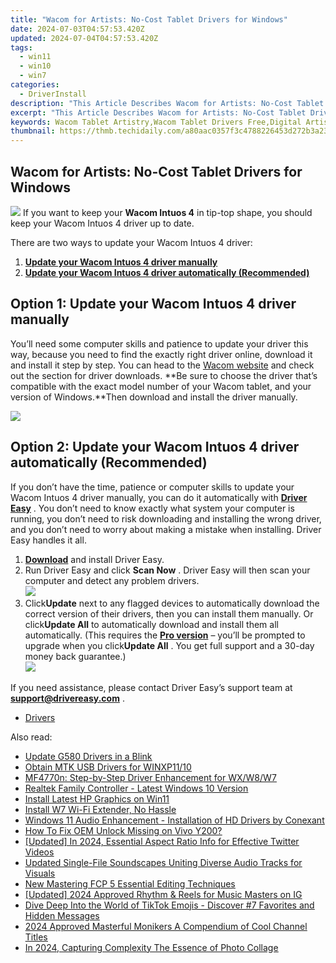 ```yaml
---
title: "Wacom for Artists: No-Cost Tablet Drivers for Windows"
date: 2024-07-03T04:57:53.420Z
updated: 2024-07-04T04:57:53.420Z
tags:
  - win11
  - win10
  - win7
categories:
  - DriverInstall
description: "This Article Describes Wacom for Artists: No-Cost Tablet Drivers for Windows"
excerpt: "This Article Describes Wacom for Artists: No-Cost Tablet Drivers for Windows"
keywords: Wacom Tablet Artistry,Wacom Tablet Drivers Free,Digital Artist Wacom Tools,Wacom Tablets with No Cost Software,Wacom Tablet Windows Compatibility,Affordable Wacom for Creative Workers,Wacom Tablet Driver Installation Guide
thumbnail: https://thmb.techidaily.com/a80aac0357f3c4788226453d272b3a23130ff4b40d591496be1b3a2b61ca7796.jpg
---
```


## Wacom for Artists: No-Cost Tablet Drivers for Windows

![](https://images.drivereasy.com/wp-content/uploads/2018/07/img_5b5af7bfcbd83-300x204.jpg) If you want to keep your **Wacom Intuos 4**  in tip-top shape, you should keep your Wacom Intuos 4 driver up to date.

There are two ways to update your Wacom Intuos 4 driver:

1. [**Update your Wacom Intuos 4 driver manually**](#o1)
2. [**Update your Wacom Intuos 4 driver automatically (Recommended)**](#o2)

## Option 1: Update your Wacom Intuos 4 driver manually

You’ll need some computer skills and patience to update your driver this way, because you need to find the exactly right driver online, download it and install it step by step. You can head to the [Wacom website](https://www.wacom.com/en/support/product-support/drivers) and check out the section for driver downloads. **Be sure to choose the driver that’s compatible with the exact model number of your Wacom tablet, and your version of Windows.**Then download and install the driver manually.

![](https://images.drivereasy.com/wp-content/uploads/2018/11/img_5bf120f297b3a.jpg)

## Option 2: Update your Wacom Intuos 4 driver automatically (Recommended)

If you don’t have the time, patience or computer skills to update your Wacom Intuos 4 driver manually, you can do it automatically with **[Driver Easy](https://tools.techidaily.com/drivereasy/download/)** . You don’t need to know exactly what system your computer is running, you don’t need to risk downloading and installing the wrong driver, and you don’t need to worry about making a mistake when installing. Driver Easy handles it all.

1. [**Download**](https://tools.techidaily.com/drivereasy/download/) and install Driver Easy.
2. Run Driver Easy and click **Scan Now** . Driver Easy will then scan your computer and detect any problem drivers.  
![](https://images.drivereasy.com/wp-content/uploads/2018/10/img_5bb86496de600.jpg)
3. Click**Update** next to any flagged devices to automatically download the correct version of their drivers, then you can install them manually. Or click**Update All** to automatically download and install them all automatically. (This requires the **[Pro version](https://tools.techidaily.com/drivereasy/download/)**  – you’ll be prompted to upgrade when you click**Update All** . You get full support and a 30-day money back guarantee.)  
![](https://images.drivereasy.com/wp-content/uploads/2018/10/img_5bb8645973c3d.jpg)

 If you need assistance, please contact Driver Easy’s support team at **<support@drivereasy.com>** .

* [Drivers](https://tools.techidaily.com/drivereasy/download/)

<ins class="adsbygoogle"
     style="display:block"
     data-ad-format="autorelaxed"
     data-ad-client="ca-pub-7571918770474297"
     data-ad-slot="1223367746"></ins>



<ins class="adsbygoogle"
     style="display:block"
     data-ad-client="ca-pub-7571918770474297"
     data-ad-slot="8358498916"
     data-ad-format="auto"
     data-full-width-responsive="true"></ins>

<span class="atpl-alsoreadstyle">Also read:</span>
<div><ul>
<li><a href="https://driver-install.techidaily.com/update-g580-drivers-in-a-blink/"><u>Update G580 Drivers in a Blink</u></a></li>
<li><a href="https://driver-install.techidaily.com/obtain-mtk-usb-drivers-for-winxp1110/"><u>Obtain MTK USB Drivers for WINXP11/10</u></a></li>
<li><a href="https://driver-install.techidaily.com/mf4770n-step-by-step-driver-enhancement-for-wxw8w7/"><u>MF4770n: Step-by-Step Driver Enhancement for WX/W8/W7</u></a></li>
<li><a href="https://driver-install.techidaily.com/realtek-family-controller-latest-windows-10-version/"><u>Realtek Family Controller - Latest Windows 10 Version</u></a></li>
<li><a href="https://driver-install.techidaily.com/install-latest-hp-graphics-on-win11/"><u>Install Latest HP Graphics on Win11</u></a></li>
<li><a href="https://driver-install.techidaily.com/install-w7-wi-fi-extender-no-hassle/"><u>Install W7 Wi-Fi Extender, No Hassle</u></a></li>
<li><a href="https://driver-install.techidaily.com/windows-11-audio-enhancement-installation-of-hd-drivers-by-conexant/"><u>Windows 11 Audio Enhancement - Installation of HD Drivers by Conexant</u></a></li>
<li><a href="https://android-unlock.techidaily.com/how-to-fix-oem-unlock-missing-on-vivo-y200-by-drfone-android/"><u>How To Fix OEM Unlock Missing on Vivo Y200?</u></a></li>
<li><a href="https://twitter-videos.techidaily.com/updated-in-2024-essential-aspect-ratio-info-for-effective-twitter-videos/"><u>[Updated] In 2024, Essential Aspect Ratio Info for Effective Twitter Videos</u></a></li>
<li><a href="https://sound-tweaking.techidaily.com/updated-single-file-soundscapes-uniting-diverse-audio-tracks-for-visuals/"><u>Updated Single-File Soundscapes Uniting Diverse Audio Tracks for Visuals</u></a></li>
<li><a href="https://ai-video-apps.techidaily.com/new-mastering-fcp-5-essential-editing-techniques/"><u>New Mastering FCP 5 Essential Editing Techniques</u></a></li>
<li><a href="https://instagram-video-recordings.techidaily.com/updated-2024-approved-rhythm-and-reels-for-music-masters-on-ig/"><u>[Updated] 2024 Approved  Rhythm & Reels for Music Masters on IG</u></a></li>
<li><a href="https://tiktok-clips.techidaily.com/dive-deep-into-the-world-of-tiktok-emojis-discover-7-favorites-and-hidden-messages/"><u>Dive Deep Into the World of TikTok Emojis - Discover #7 Favorites and Hidden Messages</u></a></li>
<li><a href="https://discord-videos.techidaily.com/2024-approved-masterful-monikers-a-compendium-of-cool-channel-titles/"><u>2024 Approved  Masterful Monikers  A Compendium of Cool Channel Titles</u></a></li>
<li><a href="https://extra-information.techidaily.com/in-2024-capturing-complexity-the-essence-of-photo-collage/"><u>In 2024, Capturing Complexity  The Essence of Photo Collage</u></a></li>
</ul></div>
